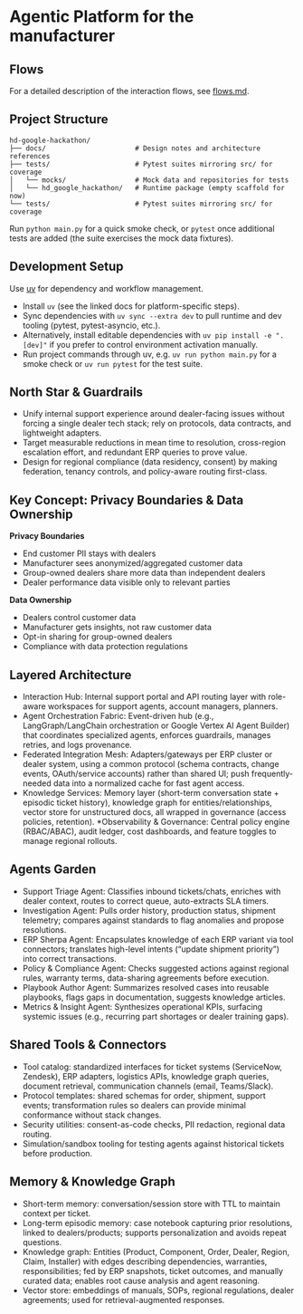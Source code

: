 # Agentic Platform for the manufacturer

## Flows

For a detailed description of the interaction flows, see [flows.md](flows.md).

## Project Structure

```
hd-google-hackathon/
├── docs/                      # Design notes and architecture references
├── tests/                     # Pytest suites mirroring src/ for coverage
│   └── mocks/                 # Mock data and repositories for tests
│   └── hd_google_hackathon/   # Runtime package (empty scaffold for now)
└── tests/                     # Pytest suites mirroring src/ for coverage
```

Run `python main.py` for a quick smoke check, or `pytest` once additional tests are added (the suite exercises the mock data fixtures).

## Development Setup

Use [uv](https://docs.astral.sh/uv/) for dependency and workflow management.
- Install `uv` (see the linked docs for platform-specific steps).
- Sync dependencies with `uv sync --extra dev` to pull runtime and dev tooling (pytest, pytest-asyncio, etc.).
- Alternatively, install editable dependencies with `uv pip install -e ".[dev]"` if you prefer to control environment activation manually.
- Run project commands through uv, e.g. `uv run python main.py` for a smoke check or `uv run pytest` for the test suite.

## North Star & Guardrails

* Unify internal support experience around dealer-facing issues without forcing a single dealer tech stack; rely on protocols, data contracts, and lightweight adapters.
* Target measurable reductions in mean time to resolution, cross-region escalation effort, and redundant ERP queries to prove value.
* Design for regional compliance (data residency, consent) by making federation, tenancy controls, and policy-aware routing first-class.

## Key Concept: Privacy Boundaries & Data Ownership

**Privacy Boundaries**
- End customer PII stays with dealers
- Manufacturer sees anonymized/aggregated customer data
- Group-owned dealers share more data than independent dealers
- Dealer performance data visible only to relevant parties

**Data Ownership**
- Dealers control customer data
- Manufacturer gets insights, not raw customer data
- Opt-in sharing for group-owned dealers
- Compliance with data protection regulations

## Layered Architecture

* Interaction Hub: Internal support portal and API routing layer with role-aware workspaces for support agents, account managers, planners.
* Agent Orchestration Fabric: Event-driven hub (e.g., LangGraph/LangChain orchestration or Google Vertex AI Agent Builder) that coordinates specialized agents, enforces guardrails, manages retries, and logs provenance.
* Federated Integration Mesh: Adapters/gateways per ERP cluster or dealer system, using a common protocol (schema contracts, change events, OAuth/service accounts) rather than shared UI; push frequently-needed data into a normalized cache for fast agent access.
* Knowledge Services: Memory layer (short-term conversation state + episodic ticket history), knowledge graph for entities/relationships, vector store for unstructured docs, all wrapped in governance (access policies, retention).
*Observability & Governance: Central policy engine (RBAC/ABAC), audit ledger, cost dashboards, and feature toggles to manage regional rollouts.

## Agents Garden

* Support Triage Agent: Classifies inbound tickets/chats, enriches with dealer context, routes to correct queue, auto-extracts SLA timers.
* Investigation Agent: Pulls order history, production status, shipment telemetry; compares against standards to flag anomalies and propose resolutions.
* ERP Sherpa Agent: Encapsulates knowledge of each ERP variant via tool connectors; translates high-level intents (“update shipment priority”) into correct transactions.
* Policy & Compliance Agent: Checks suggested actions against regional rules, warranty terms, data-sharing agreements before execution.
* Playbook Author Agent: Summarizes resolved cases into reusable playbooks, flags gaps in documentation, suggests knowledge articles.
* Metrics & Insight Agent: Synthesizes operational KPIs, surfacing systemic issues (e.g., recurring part shortages or dealer training gaps).

## Shared Tools & Connectors

* Tool catalog: standardized interfaces for ticket systems (ServiceNow, Zendesk), ERP adapters, logistics APIs, knowledge graph queries, document retrieval, communication channels (email, Teams/Slack).
* Protocol templates: shared schemas for order, shipment, support events; transformation rules so dealers can provide minimal conformance without stack changes.
* Security utilities: consent-as-code checks, PII redaction, regional data routing.
* Simulation/sandbox tooling for testing agents against historical tickets before production.


## Memory & Knowledge Graph

* Short-term memory: conversation/session store with TTL to maintain context per ticket.
* Long-term episodic memory: case notebook capturing prior resolutions, linked to dealers/products; supports personalization and avoids repeat questions.
* Knowledge graph: Entities (Product, Component, Order, Dealer, Region, Claim, Installer) with edges describing dependencies, warranties, responsibilities; fed by ERP snapshots, ticket outcomes, and manually curated data; enables root cause analysis and agent reasoning.
* Vector store: embeddings of manuals, SOPs, regional regulations, dealer agreements; used for retrieval-augmented responses.
